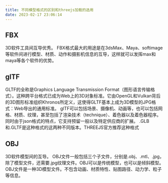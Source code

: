```yaml
---
title: 不同模型格式的区别和threejs加载的选用
date: 2023-02-17 23:06:14
---
```


## FBX

3D软件工具间互导优秀。
FBX格式最大的用途是在3dsMax、Maya、softimage等软件间进行模型、材质、动作和摄影机信息的互导，这样就可以发挥max和maya等各个软件的优势。

## glTF

GLTF的全称是Graphics Language Transmission Format（图形语言传输格式）。这种跨平台格式已成为Web上的3D对象标准。它由OpenGL和Vulkan背后的3D图形标准组织Khronos所定义，这使得GLTF基本上成为3D模型的JPG格式：Web导出的通用标准。
glTF可以包括场景、摄像机、动画等，也可以包括网格、材质、纹理，甚至包括了渲染技术（technique）、着色器以及着色器程序。同时由于json格式的特点，它支持预留一般以及特定供应商的扩展。
.GLB和.GLTF是这种格式的这两种不同版本。THREEJS官方推荐这种格式

## OBJ

3D软件模型间的互导。
OBJ文件一般包括三个子文件，分别是.obj、.mtl、.jpg，除了模型文件，还需要.jpg纹理文件。OBJ可以是传统模型，也可以是倾斜模型。
OBJ文件是一种3D模型文件。不包含动画、材质特性、贴图路径、动力学、粒子等信息。

